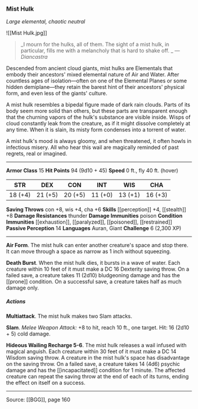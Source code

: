 ### Mist Hulk
_Large elemental, chaotic neutral_

![[Mist Hulk.jpg]]

> _I mourn for the hulks, all of them. The sight of a mist hulk, in particular, fills me with a melancholy that is hard to shake off.
_
> _—Diancastra_

Descended from ancient cloud giants, mist hulks are Elementals that embody their ancestors' mixed elemental nature of Air and Water. After countless ages of isolation—often on one of the Elemental Planes or some hidden demiplane—they retain the barest hint of their ancestors' physical form, and even less of the giants' culture.

A mist hulk resembles a bipedal figure made of dark rain clouds. Parts of its body seem more solid than others, but these parts are transparent enough that the churning vapors of the hulk's substance are visible inside. Wisps of cloud constantly leak from the creature, as if it might dissolve completely at any time. When it is slain, its misty form condenses into a torrent of water.

A mist hulk's mood is always gloomy, and when threatened, it often howls in infectious misery. All who hear this wail are magically reminded of past regrets, real or imagined.




---

**Armor Class** 15
**Hit Points** 94 (9d10 + 45)
**Speed** 0 ft., fly 40 ft. (hover)

| STR     | DEX     | CON     | INT     | WIS     | CHA     |
|---------|---------|---------|---------|---------|---------|
| 18 (+4) | 21 (+5) | 20 (+5) | 11 (+0) | 13 (+1) | 16 (+3) |

**Saving Throws** con +8, wis +4, cha +6
**Skills** [[perception]] +4, [[stealth]] +8
**Damage Resistances** thunder
**Damage Immunities** poison
**Condition Immunities** [[exhaustion]], [[paralyzed]], [[poisoned]], [[restrained]]
**Passive Perception** 14
**Languages** Auran, Giant
**Challenge** 6 (2,300 XP)

---

**Air Form**. The mist hulk can enter another creature's space and stop there. It can move through a space as narrow as 1 inch without squeezing.

**Death Burst**. When the mist hulk dies, it bursts in a wave of water. Each creature within 10 feet of it must make a DC 16 Dexterity saving throw. On a failed save, a creature takes 11 (2d10) bludgeoning damage and has the [[prone]] condition. On a successful save, a creature takes half as much damage only.

##### Actions
**Multiattack**. The mist hulk makes two Slam attacks.

**Slam**. _Melee Weapon Attack:_ +8 to hit, reach 10 ft., one target. Hit: 16 (2d10 + 5) cold damage.

**Hideous Wailing Recharge 5-6**. The mist hulk releases a wail infused with magical anguish. Each creature within 30 feet of it must make a DC 14 Wisdom saving throw. A creature in the mist hulk's space has disadvantage on the saving throw. On a failed save, a creature takes 14 (4d6) psychic damage and has the [[incapacitated]] condition for 1 minute. The affected creature can repeat the saving throw at the end of each of its turns, ending the effect on itself on a success.


---

Source: [[BGG]], page 160